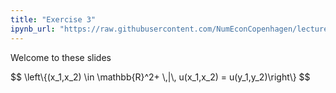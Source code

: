 ```yaml
---
title: "Exercise 3"
ipynb_url: "https://raw.githubusercontent.com/NumEconCopenhagen/lectures-2019/master/03/Optimize_Print_and_Plot.ipynb"
---
```

Welcome to these slides

<div>
$$ \left\{(x_1,x_2) \in \mathbb{R}^2+ \,|\, u(x_1,x_2) = u(y_1,y_2)\right\} $$ 
</div>